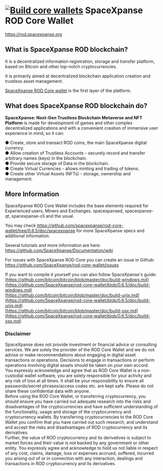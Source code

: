 [![Build core wallets](https://github.com/SpaceXpanse/rod-core-wallet/actions/workflows/build-ubuntu20-macos11.yml/badge.svg?branch=0.6.8)](https://github.com/SpaceXpanse/rod-core-wallet/actions/workflows/build-ubuntu20-macos11.yml)
SpaceXpanse ROD Core Wallet
=========

https://rod.spacexpanse.org

## What is SpaceXpanse ROD blockchain?
It is a decentralized information registration, storage and transfer platform, based on Bitcoin and other top-notch cryptocurrencies.

It is primarily aimed at decentralized blockchain application creation and trustless asset management.

[SpaceXpanse ROD Core wallet](http://https://github.com/SpaceXpanse/rod-core-wallet "SpaceXpanse ROD Core") is the first layer of the platform.

## What does SpaceXpanse ROD blockchain do?
**SpaceXpanse: Next-Gen Trustless Blockchain Metaverse and NFT Platform** is made for development of games and other complex decentralized applications and with a convenient creation of immersive user experience in mind, so it can:

● Create, store and transact ROD coins, the main SpaceXpanse digital currency.  
● Allow creation of Trustless Accounts - securely record and transfer arbitrary names (keys) in the blockchain.  
● Provide secure storage of Data in the blockchain.  
● Create Virtual Currencies - allows minting and trading of tokens.  
● Create other Virtual Assets (NFTs) - storage, ownership and management.  

More Information
----------------

SpaceXpanse ROD Core Wallet includes the base elements required for Experienced users, Miners and Exchanges. spacexpansed, spacexpanse-qt, spacexpanse-cli and the usual.

You may check https://github.com/spacexpanse/rod-core-wallet/tree/0.6.5/doc/spacexpanse for more SpaceXpanse specs and additional information.

Several tutorials and more information are here:
https://github.com/SpaceXpanse/Documentation/wiki

For issues with SpaceXpanse ROD Core you can create an issue in Github: https://github.com/SpaceXpanse/rod-core-wallet/issues

If you want to compile it yourself you can also follow SpaceXpanse's guide:  
[https://github.com/bitcoin/bitcoin/blob/master/doc/build-windows.md](https://github.com/SpaceXpanse/rod-core-wallet/blob/0.6.5/doc/build-windows.md)   
[https://github.com/bitcoin/bitcoin/blob/master/doc/build-unix.md](https://github.com/SpaceXpanse/rod-core-wallet/blob/0.6.5/doc/build-unix.md)  
[https://github.com/bitcoin/bitcoin/blob/master/doc/build-osx.md](https://github.com/SpaceXpanse/rod-core-wallet/blob/0.6.5/doc/build-osx.md) 

### Disclaimer

SpaceXpanse does not provide investment or financial advice or consulting services. We are solely the provider of the ROD Core Wallet and we do not advise or make recommendations about engaging in digital asset transactions or operations. Decisions to engage in transactions or perform operations involving digital assets should be taken on your own accord.  
You expressly acknowledge and agree that as ROD Core Wallet is a non-custodial wallet software, you are solely responsible for your activity and any risk of loss at all times. It shall be your responsibility to ensure all passwords/secret phrases/access codes etc. are kept safe. Please do not share these confidential data with anyone.    
Before using the ROD Core Wallet, or transferring cryptocurrency, you should ensure you have carried out adequate research into the risks and disadvantages of the cryptocurrencies and have sufficient understanding of the functionality, usage and storage of the cryptocurrency and cryptocurrency wallets. By transferring cryptocurrencies to the ROD Core Wallet you confirm that you have carried out such research, and understand and accept the risks and disadvantages of ROD cryptocurrency and its derivatives.  
Further, the value of ROD cryptocurrency and its derivatives is subject to market forces and their value is not backed by any government or other entity. You expressly agree and acknowledge to hold us not liable in respect of any cost, claims, damage, loss or expenses accrued, suffered, incurred you arising out of or in connection with any interaction, dealings and transactions in ROD cryptocurrency and its derivatives.
